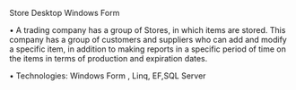 Store Desktop Windows Form

• A trading company has a group of Stores, in which items are stored. This company has a group of customers and suppliers who can add and modify a specific item, in addition to making reports in a specific period of time on the items in terms of production and expiration dates.

• Technologies: Windows Form , Linq, EF,SQL Server

